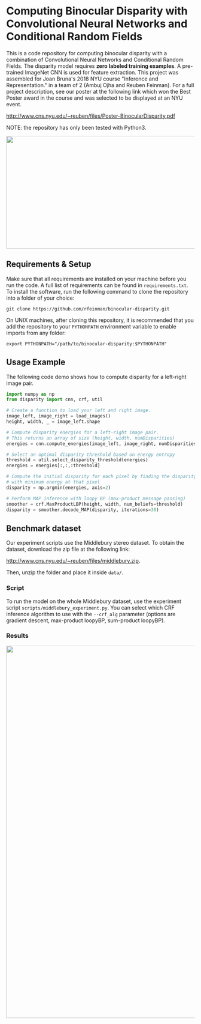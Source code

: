 # Computing Binocular Disparity with Convolutional Neural Networks and Conditional Random Fields

This is a code repository for computing binocular disparity with a combination of Convolutional Neural Networks and Conditional Random Fields. The disparity model requires **zero labeled training examples**. A pre-trained ImageNet CNN is used for feature extraction. This project was assembled for Joan Bruna's 2018 NYU course "Inference and Representation." in a team of 2 (Ambuj Ojha and Reuben Feinman). For a full project description, see our poster at the following link which won the Best Poster award in the course and was selected to be displayed at an NYU event.

<http://www.cns.nyu.edu/~reuben/files/Poster-BinocularDisparity.pdf>

NOTE: the repository has only been tested with Python3.

<img src="documents/model_diagram.png" width="706" height="300">

## Requirements & Setup

Make sure that all requirements are installed on your machine before you run the code. A full list of requirements can be found in `requirements.txt`. To install the software, run the following command to clone the repository into a folder of your choice:
```
git clone https://github.com/rfeinman/binocular-disparity.git
```
On UNIX machines, after cloning this repository, it is recommended that you add the repository to your `PYTHONPATH` environment variable to enable imports from any folder:
```
export PYTHONPATH="/path/to/binocular-disparity:$PYTHONPATH"
```

## Usage Example

The following code demo shows how to compute disparity for a left-right
image pair.

```python
import numpy as np
from disparity import cnn, crf, util

# Create a function to load your left and right image.
image_left, image_right = load_images()
height, width, _ = image_left.shape

# Compute disparity energies for a left-right image pair.
# This returns an array of size (height, width, numDisparities)
energies = cnn.compute_energies(image_left, image_right, numDisparities=120)

# Select an optimal disparity threshold based on energy entropy
threshold = util.select_disparity_threshold(energies)
energies = energies[:,:,:threshold]

# Compute the initial disparity for each pixel by finding the disparity value
# with minimum energy at that pixel
disparity = np.argmin(energies, axis=2)

# Perform MAP inference with loopy BP (max-product message passing)
smoother = crf.MaxProductLBP(height, width, num_beliefs=threshold)
disparity = smoother.decode_MAP(disparity, iterations=30)
```

## Benchmark dataset

Our experiment scripts use the Middlebury stereo dataset. To obtain the dataset,
download the zip file at the following link:

<http://www.cns.nyu.edu/~reuben/files/middlebury.zip>.

Then, unzip the folder and place it inside `data/`.

### Script

To run the model on the whole Middlebury dataset, use the experiment script
`scripts/middlebury_experiment.py`. You can select which CRF inference algorithm
to use with the `--crf_alg` parameter (options are gradient descent, max-product
loopyBP, sum-product loopyBP).


### Results

<img src="documents/results.png" width="700" height="992">
